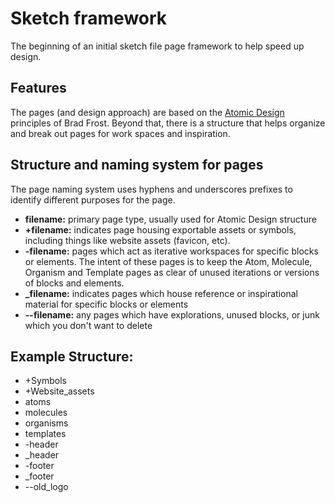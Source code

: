 # Sketch framework
The beginning of an initial sketch file page framework to help speed up design.

## Features
The pages (and design approach) are based on the [Atomic Design](http://atomicdesign.bradfrost.com/) principles of Brad Frost. Beyond that, there is a structure that helps organize and break out pages for work spaces and inspiration.

## Structure and naming system for pages
The page naming system uses hyphens and underscores prefixes to identify different purposes for the page.

- **filename:** primary page type, usually used for Atomic Design structure  
- **+filename:** indicates page housing exportable assets or symbols, including things like website assets (favicon, etc). 
- **-filename:** pages which act as iterative workspaces for specific blocks or elements. The intent of these pages is to keep  the Atom, Molecule, Organism and Template pages as clear of unused iterations or versions of blocks and elements.   
- **_filename:** indicates pages which house reference or inspirational material for specific blocks or elements   
- **--filename:** any pages which have explorations, unused blocks, or junk which you don't want to delete  

## Example Structure:
- +Symbols  
- +Website_assets  
- atoms  
- molecules  
- organisms  
- templates  
- -header  
- _header  
- -footer  
- _footer  
- --old_logo  